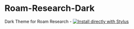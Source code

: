 # Roam-Research-Dark
Dark Theme for Roam Research - [![Install directly with Stylus](https://img.shields.io/badge/Install%20directly%20with-Stylus-285959.svg)](https://raw.githubusercontent.com/vandermerwed/Roam-Research-Dark/master/roam-research-dark.user.css)
